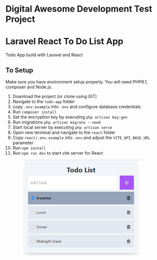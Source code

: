 # Digital Awesome Development Test Project

# Laravel React To Do List App
Todo App build with Laravel and React

## To Setup

Make sure you have environment setup properly. You will need PHP8.1, composer and Node.js.

1. Download the project (or clone using GIT)
2. Navigate to the `todo-app` folder
3. copy `.env.example` into `.env` and configure database credentials
4. Run `composer install`
5. Set the encryption key by executing `php artisan key:gen`
6. Run migrations `php artisan migrate --seed`
7. Start local server by executing `php artisan serve`
8. Open new terminal and navigate to the `react` folder
9. Copy `react/.env.example` into `.env` and adjust the `VITE_API_BASE_URL` parameter
9. Run `npm install`
10. Run `npm run dev` to start vite server for React

<p align="center"><a href="https://laravel.com" target="#"><img src="Screenshot.png" width="400" alt="Todo App screenshot"></a></p>